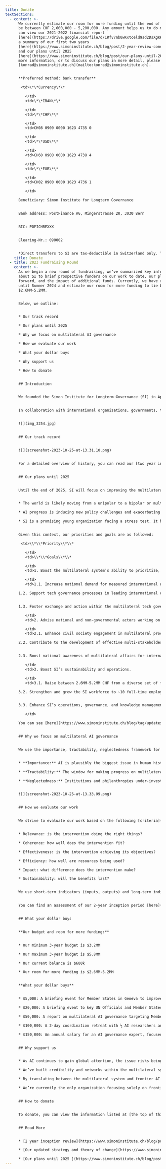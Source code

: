 ```yaml
---
title: Donate
textSections:
  - content: >-
      We currently estimate our room for more funding until the end of 2025 to
      be between CHF 2,600,000 - 5,200,000. Any amount helps us to do more. You
      can view our 2021-2022 financial report
      [here](https://drive.google.com/file/d/1Rfv7nb0wKxtceld9sd2DsXgKHj-zKblG/view?usp=sharing),
      a summary of our first two years
      [here](https://www.simoninstitute.ch/blog/post/2-year-review-concluding-sis-inception/),
      and our plans until 2025
      [here](https://www.simoninstitute.ch/blog/post/our-plans-until-2025/). For
      more information, or to discuss our plans in more detail, please contact
      [konrad@simoninstitute.ch](mailto:konrad@simoninstitute.ch). 


      **Preferred method: bank transfer**

       <td>\*\*Currency\*\*

         </td>
         <td>\*\*IBAN\*\*

         </td>
         <td>\*\*CHF\*\*

         </td>
         <td>CH08 0900 0000 1623 4735 0

         </td>
         <td>\*\*USD\*\*

         </td>
         <td>CH60 0900 0000 1623 4738 4

         </td>
         <td>\*\*EUR\*\*

         </td>
         <td>CH02 0900 0000 1623 4736 1

         </td>

      Beneficiary: Simon Institute for Longterm Governance


      Bank address: PostFinance AG, Mingerstrasse 20, 3030 Bern


      BIC: POFICHBEXXX   


      Clearing-Nr.: 090002


      *Direct transfers to SI are tax-deductible in Switzerland only. Transfers preferred in your local currency to reduce fees. For tax-deductibility in the US, UK, or NL, or crypto donations, please* [*donate via our partner* Giving What We Can](https://www.givingwhatwecan.org/charities/simon-institute)*. For tax-deductible donations from other countries, please contact [konrad@simoninstitute.ch](mailto:konrad@simoninstitute.ch).*
    title: Donate
  - title: 2023 Fundraising Round
    content: >-
      As we begin a new round of fundraising, we’ve summarized key information
      about SI to brief prospective funders on our work to date, our plans going
      forward, and the impact of additional funds. Currently, we have runway
      until Summer 2024 and estimate our room for more funding to lie between
      $2.6MM-5.2MM. 


      Below, we outline: 


      * Our track record

      * Our plans until 2025 

      * Why we focus on multilateral AI governance

      * How we evaluate our work 

      * What your dollar buys

      * Why support us

      * How to donate


      ## Introduction


      We founded the Simon Institute for Longterm Governance (SI) in April 2021, with the goal of enhancing the multilateral system’s ability to anticipate and mitigate global catastrophic risks. Our current work is focused on promoting the responsible development of artificial intelligence (AI) through multilateral governance. 


      In collaboration with international organizations, governments, think tanks and leading research labs, we translate technical knowledge into actionable policy advice, facilitate exchange between researchers and policymakers, and provide input to multilateral governance processes. Through our work, we hope to contribute to building governance systems that are fit for the 21st century.


      ![](img_3254.jpg)


      ## Our track record


      ![](screenshot-2023-10-25-at-13.31.10.png)


      For a detailed overview of history, you can read our [two year inception review. ](https://www.simoninstitute.ch/blog/post/2-year-review-concluding-sis-inception/)


      ## Our plans until 2025


      Until the end of 2025, SI will focus on improving the multilateral system’s capacity to govern rapid technological change, with a specific focus on AI. We see our strategic context as follows:


      * The world is likely moving from a unipolar to a bipolar or multipolar order. Multilateral governance processes are contested via north-south tensions, US-China tensions are on the rise, and private companies increasingly provide global public goods.

      * AI progress is inducing new policy challenges and exacerbating existing ones. Heightened public awareness of AI will amplify political discourse and increase the number of national, multilateral, and private-sector AI governance processes being pursued, making multilateral policy coherence increasingly crucial.

      * SI is a promising young organization facing a stress test. It has built expertise, credibility, infrastructure and networks to substantially contribute to multilateral frontier tech governance. Many funders have announced reductions in their giving due to economic uncertainty, while AI governance is gaining popularity amongst philanthropists. 


      Given this context, our priorities and goals are as followed:

       <td>\\*\\*Priority\\*\\*

         </td>
         <td>\\*\\*Goals\\*\\*

         </td>
         <td>1. Boost the multilateral system’s ability to prioritize, discuss and deploy solutions to reduce risks and maximize benefits from transformative technological advances;

         </td>
         <td>1.1. Increase national demand for measured international action.

      1.2. Support tech governance processes in leading international organizations.


      1.3. Foster exchange and action within the multilateral tech governance system.

         </td>
         <td>2. Advise national and non-governmental actors working on tech governance questions to act and communicate in ways that increase the likelihood of multilateral progress;

         </td>
         <td>2.1. Enhance civil society engagement in multilateral processes.

      2.2. Contribute to the development of effective multi-stakeholder bodies.


      2.3. Boost national awareness of multilateral affairs for international coherence.

         </td>
         <td>3. Boost SI’s sustainability and operations.

         </td>
         <td>3.1. Raise between 2.6MM-5.2MM CHF from a diverse set of funders.

      3.2. Strengthen and grow the SI workforce to ~10 full-time employees.


      3.3. Enhance SI’s operations, governance, and knowledge management.

         </td>

      You can see [here](https://www.simoninstitute.ch/blog/tag/updates/) to learn more about our strategy, theory of change, and how we plan to achieve our goals.


      ## Why we focus on multilateral AI governance


      We use the importance, tractability, neglectedness framework for rough qualitative assessments of our work. Below, we explain how multilateral AI governance fits into this framework.


      * **Importance:** AI is plausibly the biggest issue in human history. AI could [accelerate](https://www.cold-takes.com/transformative-ai-timelines-part-1-of-4-what-kind-of-ai/) scientific innovation, [automate](https://arxiv.org/abs/2309.11690) the economy, and [reduce](https://dan.bjorkegren.com/blog/2023/03/ai-development/) global inequality. At the same time, AI systems could also [pose](https://arxiv.org/abs/2306.12001) catastrophic risks. Government action is crucial to make the most out of AI, and multilateral action is key for driving [policy coherence](https://www.unssc.org/news-and-insights/blog/why-policy-coherence-essential-achieving-2030-agenda).

      * **Tractability:** The window for making progress on multilateral AI governance is now. China has [shown willingness](https://www.reuters.com/technology/un-security-council-meets-first-time-ai-risks-2023-07-18/) to tackle AI at the multilateral level, AI labs have [signaled interest](https://blogs.microsoft.com/on-the-issues/2023/07/26/anthropic-google-microsoft-openai-launch-frontier-model-forum/) for international regulation, and political attention has shifted to AI, triggering novel political [processes](https://www.un.org/techenvoy/content/artificial-intelligence). The multilateral system can help prevent risky international races through [monitoring, assurance](https://arxiv.org/abs/2307.03718) and [mediation](https://www.gcsp.ch/gcsp-activities#diplomatic-dialogue), and can help avoid societal disruption through the [equitable distribution](https://www.simoninstitute.ch/blog/post/existential-risk-and-rapid-technological-change-a-thematic-study-for-undrr/) of profits. 

      * **Neglectedness:** Institutions and philanthropies under-invest in multilateral catastrophic AI risk mitigation. Multilateral AI governance plausibly has comparatively high marginal return, and multilateral engagement by catastrophic risk focused actors is currently neglected. 


      ![](screenshot-2023-10-25-at-13.33.09.png)


      ## How we evaluate our work


      We strive to evaluate our work based on the following [criteria](https://www.oecd.org/dac/evaluation/revised-evaluation-criteria-dec-2019.pdf):


      * Relevance: is the intervention doing the right things?

      * Coherence: how well does the intervention fit?

      * Effectiveness: is the intervention achieving its objectives?

      * Efficiency: how well are resources being used?

      * Impact: what difference does the intervention make?

      * Sustainability: will the benefits last?


      We use short-term indicators (inputs, outputs) and long-term indicators (outcomes, counterfactuals) to assess the above criteria. We run feedback surveys, conduct interviews and track our online activity to collect data on the above indicators. We calibrate our work on an annual, quarterly, and fortnightly basis. 


      You can find an assessment of our 2-year inception period [here](https://docs.google.com/document/d/1i_4o1_2LShwaKM1gojLLPpCPHPuJhci7kg87XDwJNHk/edit?usp=drive_link).


      ## What your dollar buys


      **Our budget and room for more funding:**


      * Our minimum 3-year budget is $3.2MM

      * Our maximum 3-year budget is $5.8MM

      * Our current balance is $600k

      * Our room for more funding is $2.6MM-5.2MM


      **What your dollar buys** 


      * $5,000: A briefing event for Member States in Geneva to improve their understanding of AI governance. 

      * $20,000: A briefing event to key UN Officials and Member States representatives in NYC on AI.

      * $50,000: A report on multilateral AI governance targeting Member States.

      * $100,000: A 2-day coordination retreat with ½ AI researchers and ½ multilateral actors.

      * $150,000: An annual salary for an AI governance expert, focused on tactical research on how to engage with developing countries and China on AI governance.


      ## Why support us


      * As AI continues to gain global attention, the issue risks being overtaken by misinformation and noise. Our longstanding focus on the topic, coupled with our links to the frontier research community, allow us to provide an informed voice.

      * We’ve built credibility and networks within the multilateral system, and have a unique vantage point to raise awareness about risks and opportunities from AI. 

      * By translating between the multilateral system and frontier AI communities, we contribute to maintaining the foundation for targeted exchange between policymakers and experts as AI governance becomes increasingly urgent.

      * We’re currently the only organization focusing solely on frontier AI governance at the multilateral level.


      ## How to donate 


      To donate, you can view the information listed at [the top of this page.](https://www.simoninstitute.ch/donate) For further information, or to speak with us about our plans, please contact [konrad@simoninstitute.ch](mailto:konrad@simoninstitute.ch). 


      ## Read More


      * [2 year inception review](https://www.simoninstitute.ch/blog/post/2-year-review-concluding-sis-inception/)

      * [Our updated strategy and theory of change](https://www.simoninstitute.ch/blog/post/our-updated-strategy-and-theory-of-change/)

      * [Our plans until 2025 ](https://www.simoninstitute.ch/blog/post/our-plans-until-2025/)
---
```

